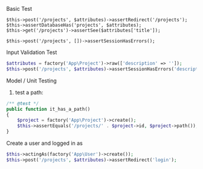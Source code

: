 Basic Test

```
$this->post('/projects', $attributes)->assertRedirect('/projects');
$this->assertDatabaseHas('projects', $attributes);
$this->get('/projects')->assertSee($attributes['title']);

$this->post('/projects', [])->assertSessionHasErrors();
```
Input Validation Test
```php
$attributes = factory('App\Project')->raw(['description' => '']);
$this->post('/projects', $attributes)->assertSessionHasErrors('description');
```
Model / Unit Testing
1. test a path:
```php
/** @test */
public function it_has_a_path()
{
    $project = factory('App\Project')->create();
    $this->assertEquals('/projects/' . $project->id, $project->path());
}
```
Create a user and logged in as
```php
$this->actingAs(factory('App\User')->create());
$this->post('/projects', $attributes)->assertRedirect('login');
```
